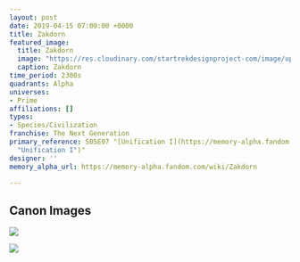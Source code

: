```yaml
---
layout: post
date: 2019-04-15 07:00:00 +0000
title: Zakdorn
featured_image:
  title: Zakdorn
  image: "https://res.cloudinary.com/startrekdesignproject-com/image/upload/v1555371181/Zakdorn.png"
  caption: Zakdorn
time_period: 2300s
quadrants: Alpha
universes:
- Prime
affiliations: []
types:
- Species/Civilization
franchise: The Next Generation
primary_reference: S05E07 "[Unification I](https://memory-alpha.fandom.com/wiki/Unification_I
  "Unification I")"
designer: ''
memory_alpha_url: https://memory-alpha.fandom.com/wiki/Zakdorn

---
```

## Canon Images

![](https://res.cloudinary.com/startrekdesignproject-com/image/upload/v1555371181/Zakdorn1.jpg)

![](https://res.cloudinary.com/startrekdesignproject-com/image/upload/v1555371181/Zakdorn2.jpg)